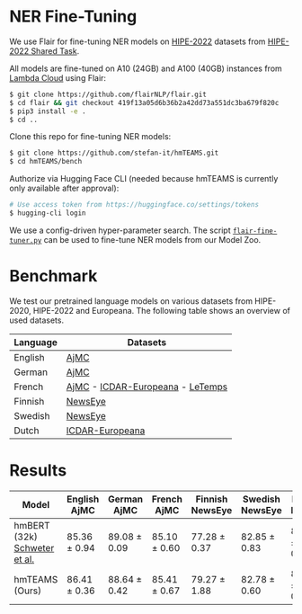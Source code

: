 # NER Fine-Tuning

We use Flair for fine-tuning NER models on
[HIPE-2022](https://github.com/hipe-eval/HIPE-2022-data) datasets from
[HIPE-2022 Shared Task](https://hipe-eval.github.io/HIPE-2022/).

All models are fine-tuned on A10 (24GB) and A100 (40GB) instances from
[Lambda Cloud](https://lambdalabs.com/service/gpu-cloud) using Flair:

```bash
$ git clone https://github.com/flairNLP/flair.git
$ cd flair && git checkout 419f13a05d6b36b2a42dd73a551dc3ba679f820c
$ pip3 install -e .
$ cd ..
```

Clone this repo for fine-tuning NER models:

```bash
$ git clone https://github.com/stefan-it/hmTEAMS.git
$ cd hmTEAMS/bench
```

Authorize via Hugging Face CLI (needed because hmTEAMS is currently only available after approval):

```bash
# Use access token from https://huggingface.co/settings/tokens
$ hugging-cli login
```

We use a config-driven hyper-parameter search. The script [`flair-fine-tuner.py`](flair-fine-tuner.py) can be used to
fine-tune NER models from our Model Zoo.

# Benchmark

We test our pretrained language models on various datasets from HIPE-2020, HIPE-2022 and Europeana. The following table
shows an overview of used datasets.

| Language | Datasets
|----------|----------------------------------------------------------------------------------------------------------------------------------------------------------------------------------------------------------------------------------------------------------------------------------|
| English  | [AjMC](https://github.com/hipe-eval/HIPE-2022-data/blob/main/documentation/README-ajmc.md)                                                                                                                                                                                       |
| German   | [AjMC](https://github.com/hipe-eval/HIPE-2022-data/blob/main/documentation/README-ajmc.md)                                                                                                                                                                                       |
| French   | [AjMC](https://github.com/hipe-eval/HIPE-2022-data/blob/main/documentation/README-ajmc.md) - [ICDAR-Europeana](https://github.com/stefan-it/historic-domain-adaptation-icdar) - [LeTemps](https://github.com/hipe-eval/HIPE-2022-data/blob/main/documentation/README-letemps.md) |
| Finnish  | [NewsEye](https://github.com/hipe-eval/HIPE-2022-data/blob/main/documentation/README-newseye.md)                                                                                                                                                                                 |
| Swedish  | [NewsEye](https://github.com/hipe-eval/HIPE-2022-data/blob/main/documentation/README-newseye.md)                                                                                                                                                                                 |
| Dutch    | [ICDAR-Europeana](https://github.com/stefan-it/historic-domain-adaptation-icdar)                                                                                                                                                                                                 |

# Results

| Model                                                                                  | English AjMC | German AjMC  | French AjMC  | Finnish NewsEye | Swedish NewsEye | Dutch ICDAR  | French ICDAR | French LeTemps | Avg.      |
|----------------------------------------------------------------------------------------|--------------|--------------|--------------|-----------------|-----------------|--------------|--------------|----------------|-----------|
| hmBERT (32k) [Schweter et al.](https://ceur-ws.org/Vol-3180/paper-87.pdf)              | 85.36 ± 0.94 | 89.08 ± 0.09 | 85.10 ± 0.60 | 77.28 ± 0.37    | 82.85 ± 0.83    | 82.11 ± 0.61 | 77.21 ± 0.16 | 65.73 ± 0.56   |   80.59   |
| hmTEAMS (Ours)                                                                         | 86.41 ± 0.36 | 88.64 ± 0.42 | 85.41 ± 0.67 | 79.27 ± 1.88    | 82.78 ± 0.60    | 88.21 ± 0.39 | 78.03 ± 0.39 | 66.71 ± 0.46   | **81.93** |

